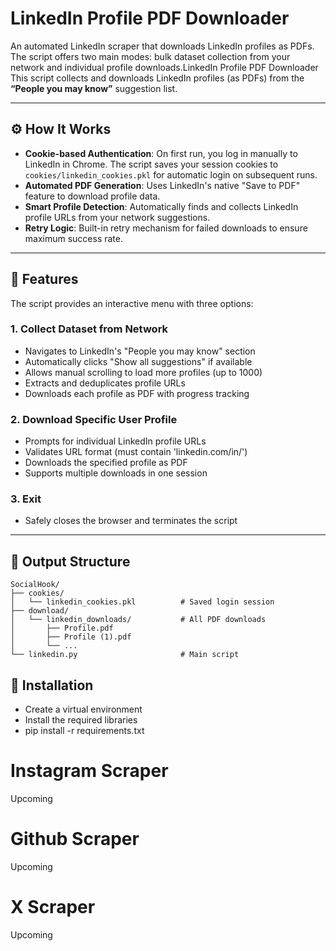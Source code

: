 # LinkedIn Profile PDF Downloader
An automated LinkedIn scraper that downloads LinkedIn profiles as PDFs. The script offers two main modes: bulk dataset collection from your network and individual profile downloads.LinkedIn Profile PDF Downloader
This script collects and downloads LinkedIn profiles (as PDFs) from the **“People you may know”** suggestion list.

---

## ⚙️ How It Works
- **Cookie-based Authentication**: On first run, you log in manually to LinkedIn in Chrome. The script saves your session cookies to `cookies/linkedin_cookies.pkl` for automatic login on subsequent runs.
- **Automated PDF Generation**: Uses LinkedIn's native "Save to PDF" feature to download profile data.
- **Smart Profile Detection**: Automatically finds and collects LinkedIn profile URLs from your network suggestions.
- **Retry Logic**: Built-in retry mechanism for failed downloads to ensure maximum success rate.

---

## 🎯 Features
The script provides an interactive menu with three options:

### 1. Collect Dataset from Network
- Navigates to LinkedIn's "People you may know" section
- Automatically clicks "Show all suggestions" if available
- Allows manual scrolling to load more profiles (up to 1000)
- Extracts and deduplicates profile URLs
- Downloads each profile as PDF with progress tracking

### 2. Download Specific User Profile
- Prompts for individual LinkedIn profile URLs
- Validates URL format (must contain 'linkedin.com/in/')
- Downloads the specified profile as PDF
- Supports multiple downloads in one session

### 3. Exit
- Safely closes the browser and terminates the script

---

## 📂 Output Structure
```
SocialHook/
├── cookies/
│   └── linkedin_cookies.pkl          # Saved login session
├── download/
│   └── linkedin_downloads/           # All PDF downloads
│       ├── Profile.pdf
│       ├── Profile (1).pdf
│       └── ...
└── linkedin.py                       # Main script
```


## 🧩 Installation
- Create a virtual environment
- Install the required libraries
- pip install -r requirements.txt


# Instagram Scraper
Upcoming
# Github Scraper
Upcoming
# X Scraper
Upcoming